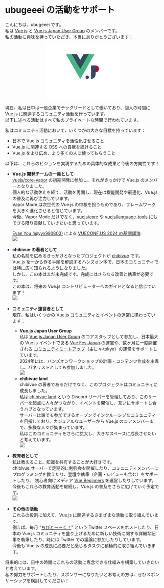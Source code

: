 # ubugeeei の活動をサポート

こんにちは、ubugeeei です。  
私は [Vue.js](https://github.com/vuejs) と [Vue.js Japan User Group](https://github.com/vuejs-jp) のメンバーです。  
私の活動に興味を持っていただき、本当にありがとうございます！

<div align="center">
<img src="https://github.com/vuejs-jp/art/blob/master/png/logo-vuejs-jp-768x576-transparent-on-dark.png?raw=true" width="240">
</div>

現在、私は日中は一般企業でテックリードとして働いており、個人の時間に Vue.js に関連するコミュニティ活動を行っています。  
以下に述べる活動はすべて私のプライベートな時間で行われています。

私はコミュニティ活動において、いくつかの大きな目標を持っています：

- 日本で Vue.js コミュニティを活性化させること
- Vue.js に関連する OSS への貢献を続けること
- Vue.js をより広め、より多くの人に使ってもらうこと

以下は、これらのビジョンを実現するための具体的な成果と今後の方向性です！

- **Vue.js 開発チームの一員として**  
  [vuejs/core-vapor](https://github.com/vuejs/core-vapor) の初期開発に参加し、それがきっかけで Vue.js のメンバーとなりました。  
  個人的な活動休止を経て、活動を再開し、現在は機能開発や最適化、Vue.js の普及に再び注力しています。  
  Vapor Mode は次世代の Vue.js の中核を担うものであり、フレームワークを大きく進化させると信じています。  
  今後、Vapor Mode だけでなく、[vuejs/core](https://github.com/vuejs/core) や [vuejs/language-tools](https://github.com/vuejs/language-tools) にもできる限り貢献していきたいと思っています。  
  
    [Evan You (@yyx990803)](https://github.com/yyx990803) による [VUECONF.US 2024 の基調講演](https://x.com/_jessicasachs/status/1791120604562686006):  
  <img src="https://x.gd/TQxxY" width="400">

- **chibivue の著者として**  
  私の名前を広めるきっかけとなったプロジェクトが [chibivue](https://github.com/ubugeeei/chibivue) です。  
  Vue.js を一から作る手順を解説するハンズオン本で、日本のコミュニティでは特に広く知られるようになりました。  
  しかし、この本はまだ未完成です。完成にはさらなる改善と執筆が必要です。  
  この本は、将来の Vue.js コントリビューターへのガイドとなると信じています！  
  <img src="https://github.com/ubugeeei/chibivue/raw/main/book/images/logo/chibivue-img.png" width="400px">

- **コミュニティ運営者として**  
  現在、私はいくつかの Vue.js コミュニティとイベントの運営に携わっています：  
  - **Vue.js Japan User Group**  
    私は [Vue.js Japan User Group](https://github.com/vuejs-jp) のコアスタッフとして参加し、日本最大の Vue.js イベントである [Vue Fes Japan](https://vuefes.jp/2024) の運営や、数ヶ月に一度開催される [コミュニティミートアップ](https://vuejs-meetup.connpass.com/)（主に v-tokyo）の運営をサポートしています。  
    2024年には、ハンズオンワークショップの計画・コンテンツ作成を主導し、パネリストとしても参加しました。  
    <img src="https://github.com/user-attachments/assets/255866bd-c0d8-4531-8087-93353d0449c5" width="240px">
  - **chibivue land**  
    chibivue の著者であるだけでなく、このプロジェクトはコミュニティに成長しました。  
    私は [chibivue land](https://discord.gg/aVHvmbmSRy) という Discord サーバーを管理しており、このサーバーを起点に人々がつながり、イベントを開催し、互いにサポートし合うハブとなっています。  
    サーバーは誰でも参加できるオープンでインクルーシブなコミュニティを目指しており、カジュアルなユーザーから Vue.js のコアメンバーまで、多様な人々が集まっています。  
    私はこのコミュニティをさらに拡大し、大きなスペースに成長させたいと考えています。  
    <img src="https://github.com/user-attachments/assets/cfb62448-ecb9-42d7-8215-b032898bee27" width="320px">
    

- **教育者として**  
  私は教えること、知識を共有することが大好きです。  
  chibivue サーバーで定期的に勉強会を開催したり、コミュニティメンバーにプログラミングを教えたり、登壇や執筆（企画・レビューも含む）をサポートしたり、 初心者向けメディア [Vue Beginners](https://zenn.dev/vue_beginners) を運営したりしています。  
  今後もこれらの教育活動を継続し、Vue.js の普及をさらに広げていく予定です。  
  <img width="240" src="https://github.com/user-attachments/assets/ef49d907-4083-4020-805d-a8c48e3d1c45">

- **その他の活動**  
  これらの役割に加えて、Vue.js に関連するさまざまな活動に取り組んでいます。  
  例えば、毎月 "[ちびとーーく！](https://x.com/search?q=%23%E3%81%A1%E3%81%B3%E3%81%A8%E3%83%BC%E3%83%BC%E3%81%8F&src=typed_query)" という Twitter スペースをホストしたり、日本の Vue.js コミュニティを盛り上げるために新しい技術に関する詳細な記事を執筆したり、時には Twitter での議論に参加したりしています。  
  今後も Vue.js の成長に必要だと感じるタスクに積極的に取り組んでいきます。

将来的には、日中の時間にこれらの活動に専念できる仕組みを構築していきたいと考えています。  
私の努力をサポートしたり、スポンサーになりたいとお考えの方は、ぜひスポンサーシップを検討してください！
